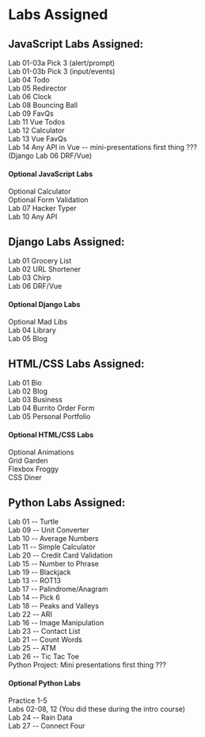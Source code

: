 # Labs Assigned

## JavaScript Labs Assigned:

Lab 01-03a Pick 3 (alert/prompt)  
Lab 01-03b Pick 3 (input/events)  
Lab 04 Todo  
Lab 05 Redirector  
Lab 06 Clock  
Lab 08 Bouncing Ball  
Lab 09 FavQs  
Lab 11 Vue Todos  
Lab 12 Calculator  
Lab 13 Vue FavQs  
Lab 14 Any API in Vue -- mini-presentations first thing ???  
(Django Lab 06 DRF/Vue)  

#### Optional JavaScript Labs

Optional Calculator  
Optional Form Validation  
Lab 07 Hacker Typer  
Lab 10 Any API  

## Django Labs Assigned:

Lab 01 Grocery List  
Lab 02 URL Shortener  
Lab 03 Chirp  
Lab 06 DRF/Vue  

#### Optional Django Labs

Optional Mad Libs  
Lab 04 Library  
Lab 05 Blog  

## HTML/CSS Labs Assigned:

Lab 01 Bio  
Lab 02 Blog  
Lab 03 Business  
Lab 04 Burrito Order Form  
Lab 05 Personal Portfolio  

#### Optional HTML/CSS Labs

Optional Animations  
Grid Garden  
Flexbox Froggy  
CSS Diner  

## Python Labs Assigned:

 Lab 01 -- Turtle  
 Lab 09 -- Unit Converter  
 Lab 10 -- Average Numbers  
 Lab 11 -- Simple Calculator  
 Lab 20 -- Credit Card Validation  
 Lab 15 -- Number to Phrase  
 Lab 19 -- Blackjack  
 Lab 13 -- ROT13  
 Lab 17 -- Palindrome/Anagram  
 Lab 14 -- Pick 6  
 Lab 18 -- Peaks and Valleys  
 Lab 22 -- ARI  
 Lab 16 -- Image Manipulation  
 Lab 23 -- Contact List  
 Lab 21 -- Count Words  
 Lab 25 -- ATM  
 Lab 26 -- Tic Tac Toe  
 Python Project: Mini presentations first thing ???  

#### Optional Python Labs

 Practice 1-5  
 Labs 02-08, 12 (You did these during the intro course)  
 Lab 24 -- Rain Data  
 Lab 27 -- Connect Four  

